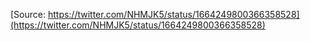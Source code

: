 [Source: https://twitter.com/NHMJK5/status/1664249800366358528](https://twitter.com/NHMJK5/status/1664249800366358528)